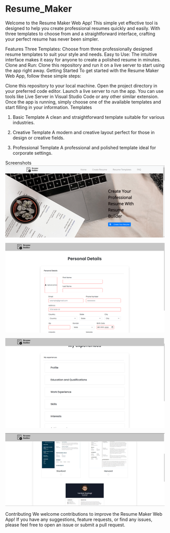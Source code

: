 # Resume_Maker
Welcome to the Resume Maker Web App! This simple yet effective tool is designed to help you create professional resumes quickly and easily. With three templates to choose from and a straightforward interface, crafting your perfect resume has never been simpler.

Features
Three Templates: Choose from three professionally designed resume templates to suit your style and needs.
Easy to Use: The intuitive interface makes it easy for anyone to create a polished resume in minutes.
Clone and Run: Clone this repository and run it on a live server to start using the app right away.
Getting Started
To get started with the Resume Maker Web App, follow these simple steps:

Clone this repository to your local machine.
Open the project directory in your preferred code editor.
Launch a live server to run the app. You can use tools like Live Server in Visual Studio Code or any other similar extension.
Once the app is running, simply choose one of the available templates and start filling in your information.
Templates
1. Basic Template
A clean and straightforward template suitable for various industries.

2. Creative Template
A modern and creative layout perfect for those in design or creative fields.

3. Professional Template
A professional and polished template ideal for corporate settings.

Screenshots
![Home](Resume-Builder-master/images/ss1.png)

![Demographics](Resume-Builder-master/images/ss2.png)

![others](Resume-Builder-master/images/ss3.png)

![template](Resume-Builder-master/images/ss4.png)

Contributing
We welcome contributions to improve the Resume Maker Web App! If you have any suggestions, feature requests, or find any issues, please feel free to open an issue or submit a pull request.
